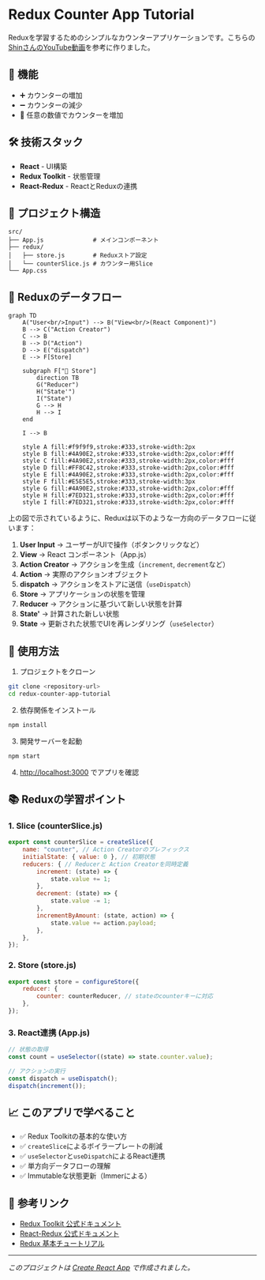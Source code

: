 # Redux Counter App Tutorial

Reduxを学習するためのシンプルなカウンターアプリケーションです。こちらの[ShinさんのYouTube動画](https://www.youtube.com/watch?v=KuRu5wOyY_c)を参考に作りました。

## 🚀 機能

- ➕ カウンターの増加
- ➖ カウンターの減少
- 🔢 任意の数値でカウンターを増加

## 🛠 技術スタック

- **React** - UI構築
- **Redux Toolkit** - 状態管理
- **React-Redux** - ReactとReduxの連携

## 📁 プロジェクト構造

```
src/
├── App.js              # メインコンポーネント
├── redux/
│   ├── store.js        # Reduxストア設定
│   └── counterSlice.js # カウンター用Slice
└── App.css
```

## 🔄 Reduxのデータフロー

```mermaid
graph TD
    A("User<br/>Input") --> B("View<br/>(React Component)")
    B --> C("Action Creator")
    C --> B
    B --> D("Action")
    D --> E("dispatch")
    E --> F[Store]
    
    subgraph F["🏪 Store"]
        direction TB
        G("Reducer")
        H("State'")
        I("State")
        G --> H
        H --> I
    end
    
    I --> B
    
    style A fill:#f9f9f9,stroke:#333,stroke-width:2px
    style B fill:#4A90E2,stroke:#333,stroke-width:2px,color:#fff
    style C fill:#4A90E2,stroke:#333,stroke-width:2px,color:#fff
    style D fill:#FF8C42,stroke:#333,stroke-width:2px,color:#fff
    style E fill:#4A90E2,stroke:#333,stroke-width:2px,color:#fff
    style F fill:#E5E5E5,stroke:#333,stroke-width:3px
    style G fill:#4A90E2,stroke:#333,stroke-width:2px,color:#fff
    style H fill:#7ED321,stroke:#333,stroke-width:2px,color:#fff
    style I fill:#7ED321,stroke:#333,stroke-width:2px,color:#fff
```

上の図で示されているように、Reduxは以下のような一方向のデータフローに従います：

1. **User Input** → ユーザーがUIで操作（ボタンクリックなど）
2. **View** → React コンポーネント（App.js）
3. **Action Creator** → アクションを生成（`increment`, `decrement`など）
4. **Action** → 実際のアクションオブジェクト
5. **dispatch** → アクションをストアに送信（`useDispatch`）
6. **Store** → アプリケーションの状態を管理
7. **Reducer** → アクションに基づいて新しい状態を計算
8. **State'** → 計算された新しい状態
9. **State** → 更新された状態でUIを再レンダリング（`useSelector`）

## 🚀 使用方法

1. プロジェクトをクローン

```bash
git clone <repository-url>
cd redux-counter-app-tutorial
```

2. 依存関係をインストール

```bash
npm install
```

3. 開発サーバーを起動

```bash
npm start
```

4. [http://localhost:3000](http://localhost:3000) でアプリを確認

## 📚 Reduxの学習ポイント

### 1. Slice (counterSlice.js)

```javascript
export const counterSlice = createSlice({
    name: "counter", // Action Creatorのプレフィックス
    initialState: { value: 0 }, // 初期状態
    reducers: { // Reducerと Action Creatorを同時定義
        increment: (state) => {
            state.value += 1;
        },
        decrement: (state) => {
            state.value -= 1;
        },
        incrementByAmount: (state, action) => {
            state.value += action.payload;
        },
    },
});
```

### 2. Store (store.js)

```javascript
export const store = configureStore({
    reducer: {
        counter: counterReducer, // stateのcounterキーに対応
    },
});
```

### 3. React連携 (App.js)

```javascript
// 状態の取得
const count = useSelector((state) => state.counter.value);

// アクションの実行
const dispatch = useDispatch();
dispatch(increment());
```

## 📈 このアプリで学べること

- ✅ Redux Toolkitの基本的な使い方
- ✅ `createSlice`によるボイラープレートの削減
- ✅ `useSelector`と`useDispatch`によるReact連携
- ✅ 単方向データフローの理解
- ✅ Immutableな状態更新（Immerによる）

## 🔗 参考リンク

- [Redux Toolkit 公式ドキュメント](https://redux-toolkit.js.org/)
- [React-Redux 公式ドキュメント](https://react-redux.js.org/)
- [Redux 基本チュートリアル](https://redux.js.org/tutorials/essentials/part-1-overview-concepts)

---

_このプロジェクトは
[Create React App](https://github.com/facebook/create-react-app)
で作成されました。_
